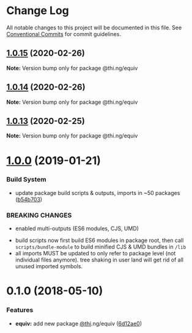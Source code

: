 # Change Log

All notable changes to this project will be documented in this file.
See [Conventional Commits](https://conventionalcommits.org) for commit guidelines.

## [1.0.15](https://github.com/thi-ng/umbrella/compare/@thi.ng/equiv@1.0.14...@thi.ng/equiv@1.0.15) (2020-02-26)

**Note:** Version bump only for package @thi.ng/equiv





## [1.0.14](https://github.com/thi-ng/umbrella/compare/@thi.ng/equiv@1.0.13...@thi.ng/equiv@1.0.14) (2020-02-26)

**Note:** Version bump only for package @thi.ng/equiv





## [1.0.13](https://github.com/thi-ng/umbrella/compare/@thi.ng/equiv@1.0.12...@thi.ng/equiv@1.0.13) (2020-02-25)

**Note:** Version bump only for package @thi.ng/equiv





# [1.0.0](https://github.com/thi-ng/umbrella/compare/@thi.ng/equiv@0.1.15...@thi.ng/equiv@1.0.0) (2019-01-21)

### Build System

* update package build scripts & outputs, imports in ~50 packages ([b54b703](https://github.com/thi-ng/umbrella/commit/b54b703))

### BREAKING CHANGES

* enabled multi-outputs (ES6 modules, CJS, UMD)

- build scripts now first build ES6 modules in package root, then call
  `scripts/bundle-module` to build minified CJS & UMD bundles in `/lib`
- all imports MUST be updated to only refer to package level
  (not individual files anymore). tree shaking in user land will get rid of
  all unused imported symbols.

<a name="0.1.0"></a>
# 0.1.0 (2018-05-10)

### Features

* **equiv:** add new package [@thi](https://github.com/thi).ng/equiv ([6d12ae0](https://github.com/thi-ng/umbrella/commit/6d12ae0))
